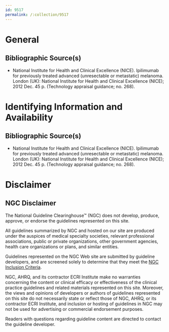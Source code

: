 ```yaml
---
id: 9517
permalink: /:collection/9517
---
```


# General

## Bibliographic Source(s)

- National Institute for Health and Clinical Excellence (NICE). Ipilimumab for previously treated advanced (unresectable or metastatic) melanoma. London (UK): National Institute for Health and Clinical Excellence (NICE); 2012 Dec. 45 p. (Technology appraisal guidance; no. 268).

# Identifying Information and Availability

## Bibliographic Source(s)

- National Institute for Health and Clinical Excellence (NICE). Ipilimumab for previously treated advanced (unresectable or metastatic) melanoma. London (UK): National Institute for Health and Clinical Excellence (NICE); 2012 Dec. 45 p. (Technology appraisal guidance; no. 268).

# Disclaimer

## NGC Disclaimer

The National Guideline Clearinghouse™ (NGC) does not develop, produce, approve, or endorse the guidelines represented on this site.

All guidelines summarized by NGC and hosted on our site are produced under the auspices of medical specialty societies, relevant professional associations, public or private organizations, other government agencies, health care organizations or plans, and similar entities.

Guidelines represented on the NGC Web site are submitted by guideline developers, and are screened solely to determine that they meet the [NGC Inclusion Criteria](/help-and-about/summaries/inclusion-criteria).

NGC, AHRQ, and its contractor ECRI Institute make no warranties concerning the content or clinical efficacy or effectiveness of the clinical practice guidelines and related materials represented on this site. Moreover, the views and opinions of developers or authors of guidelines represented on this site do not necessarily state or reflect those of NGC, AHRQ, or its contractor ECRI Institute, and inclusion or hosting of guidelines in NGC may not be used for advertising or commercial endorsement purposes.

Readers with questions regarding guideline content are directed to contact the guideline developer.

